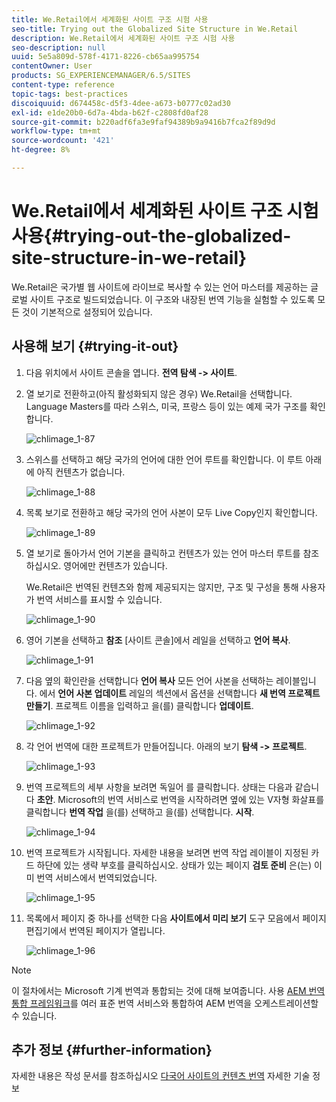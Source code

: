 ```yaml
---
title: We.Retail에서 세계화된 사이트 구조 시험 사용
seo-title: Trying out the Globalized Site Structure in We.Retail
description: We.Retail에서 세계화된 사이트 구조 시험 사용
seo-description: null
uuid: 5e5a809d-578f-4171-8226-cb65aa995754
contentOwner: User
products: SG_EXPERIENCEMANAGER/6.5/SITES
content-type: reference
topic-tags: best-practices
discoiquuid: d674458c-d5f3-4dee-a673-b0777c02ad30
exl-id: e1de20b0-6d7a-4bda-b62f-c2808fd0af28
source-git-commit: b220adf6fa3e9faf94389b9a9416b7fca2f89d9d
workflow-type: tm+mt
source-wordcount: '421'
ht-degree: 8%

---
```


# We.Retail에서 세계화된 사이트 구조 시험 사용{#trying-out-the-globalized-site-structure-in-we-retail}

We.Retail은 국가별 웹 사이트에 라이브로 복사할 수 있는 언어 마스터를 제공하는 글로벌 사이트 구조로 빌드되었습니다. 이 구조와 내장된 번역 기능을 실험할 수 있도록 모든 것이 기본적으로 설정되어 있습니다.

## 사용해 보기 {#trying-it-out}

1. 다음 위치에서 사이트 콘솔을 엽니다. **전역 탐색 -> 사이트**.
1. 열 보기로 전환하고(아직 활성화되지 않은 경우) We.Retail을 선택합니다. Language Masters를 따라 스위스, 미국, 프랑스 등이 있는 예제 국가 구조를 확인합니다.

   ![chlimage_1-87](assets/chlimage_1-87a.png)

1. 스위스를 선택하고 해당 국가의 언어에 대한 언어 루트를 확인합니다. 이 루트 아래에 아직 컨텐츠가 없습니다.

   ![chlimage_1-88](assets/chlimage_1-88a.png)

1. 목록 보기로 전환하고 해당 국가의 언어 사본이 모두 Live Copy인지 확인합니다.

   ![chlimage_1-89](assets/chlimage_1-89a.png)

1. 열 보기로 돌아가서 언어 기본을 클릭하고 컨텐츠가 있는 언어 마스터 루트를 참조하십시오. 영어에만 컨텐츠가 있습니다.

   We.Retail은 번역된 컨텐츠와 함께 제공되지는 않지만, 구조 및 구성을 통해 사용자가 번역 서비스를 표시할 수 있습니다.

   ![chlimage_1-90](assets/chlimage_1-90a.png)

1. 영어 기본을 선택하고 **참조** [사이트 콘솔]에서 레일을 선택하고 **언어 복사**.

   ![chlimage_1-91](assets/chlimage_1-91.png)

1. 다음 옆의 확인란을 선택합니다 **언어 복사** 모든 언어 사본을 선택하는 레이블입니다. 에서 **언어 사본 업데이트** 레일의 섹션에서 옵션을 선택합니다 **새 번역 프로젝트 만들기**. 프로젝트 이름을 입력하고 을(를) 클릭합니다 **업데이트**.

   ![chlimage_1-92](assets/chlimage_1-92.png)

1. 각 언어 번역에 대한 프로젝트가 만들어집니다. 아래의 보기 **탐색 -> 프로젝트**.

   ![chlimage_1-93](assets/chlimage_1-93.png)

1. 번역 프로젝트의 세부 사항을 보려면 독일어 를 클릭합니다. 상태는 다음과 같습니다 **초안**. Microsoft의 번역 서비스로 번역을 시작하려면 옆에 있는 V자형 화살표를 클릭합니다 **번역 작업** 을(를) 선택하고 을(를) 선택합니다. **시작**.

   ![chlimage_1-94](assets/chlimage_1-94.png)

1. 번역 프로젝트가 시작됩니다. 자세한 내용을 보려면 번역 작업 레이블이 지정된 카드 하단에 있는 생략 부호를 클릭하십시오. 상태가 있는 페이지 **검토 준비** 은(는) 이미 번역 서비스에서 번역되었습니다.

   ![chlimage_1-95](assets/chlimage_1-95.png)

1. 목록에서 페이지 중 하나를 선택한 다음 **사이트에서 미리 보기** 도구 모음에서 페이지 편집기에서 번역된 페이지가 열립니다.

   ![chlimage_1-96](assets/chlimage_1-96.png)

>[!NOTE]
>
>이 절차에서는 Microsoft 기계 번역과 통합되는 것에 대해 보여줍니다. 사용 [AEM 번역 통합 프레임워크](/help/sites-administering/translation.md)를 여러 표준 번역 서비스와 통합하여 AEM 번역을 오케스트레이션할 수 있습니다.

## 추가 정보 {#further-information}

자세한 내용은 작성 문서를 참조하십시오 [다국어 사이트의 컨텐츠 번역](/help/sites-administering/translation.md) 자세한 기술 정보
